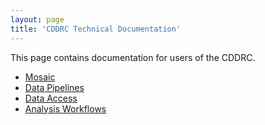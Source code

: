 ```yaml
---
layout: page
title: 'CDDRC Technical Documentation'
---
```


This page contains documentation for users of the CDDRC.

* [Mosaic](mosaic)
* [Data Pipelines](data_pipelines)
* [Data Access](data_access)
* [Analysis Workflows](analysis_workflow)



